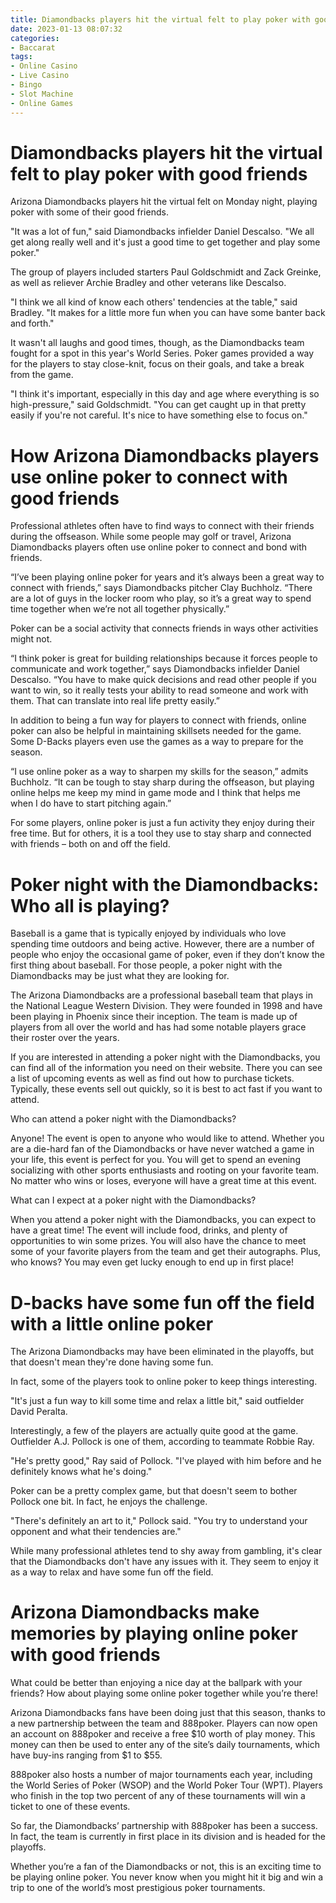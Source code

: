 ```yaml
---
title: Diamondbacks players hit the virtual felt to play poker with good friends
date: 2023-01-13 08:07:32
categories:
- Baccarat
tags:
- Online Casino
- Live Casino
- Bingo
- Slot Machine
- Online Games
---
```



#  Diamondbacks players hit the virtual felt to play poker with good friends

Arizona Diamondbacks players hit the virtual felt on Monday night, playing poker with some of their good friends.

"It was a lot of fun," said Diamondbacks infielder Daniel Descalso. "We all get along really well and it's just a good time to get together and play some poker."

The group of players included starters Paul Goldschmidt and Zack Greinke, as well as reliever Archie Bradley and other veterans like Descalso.

"I think we all kind of know each others' tendencies at the table," said Bradley. "It makes for a little more fun when you can have some banter back and forth."

It wasn't all laughs and good times, though, as the Diamondbacks team fought for a spot in this year's World Series. Poker games provided a way for the players to stay close-knit, focus on their goals, and take a break from the game.

"I think it's important, especially in this day and age where everything is so high-pressure," said Goldschmidt. "You can get caught up in that pretty easily if you're not careful. It's nice to have something else to focus on."

#  How Arizona Diamondbacks players use online poker to connect with good friends

Professional athletes often have to find ways to connect with their friends during the offseason. While some people may golf or travel, Arizona Diamondbacks players often use online poker to connect and bond with friends.

“I’ve been playing online poker for years and it’s always been a great way to connect with friends,” says Diamondbacks pitcher Clay Buchholz. “There are a lot of guys in the locker room who play, so it’s a great way to spend time together when we’re not all together physically.”

Poker can be a social activity that connects friends in ways other activities might not.

“I think poker is great for building relationships because it forces people to communicate and work together,” says Diamondbacks infielder Daniel Descalso. “You have to make quick decisions and read other people if you want to win, so it really tests your ability to read someone and work with them. That can translate into real life pretty easily.”

In addition to being a fun way for players to connect with friends, online poker can also be helpful in maintaining skillsets needed for the game. Some D-Backs players even use the games as a way to prepare for the season.

“I use online poker as a way to sharpen my skills for the season,” admits Buchholz. “It can be tough to stay sharp during the offseason, but playing online helps me keep my mind in game mode and I think that helps me when I do have to start pitching again.”

For some players, online poker is just a fun activity they enjoy during their free time. But for others, it is a tool they use to stay sharp and connected with friends – both on and off the field.

#  Poker night with the Diamondbacks: Who all is playing?

Baseball is a game that is typically enjoyed by individuals who love spending time outdoors and being active. However, there are a number of people who enjoy the occasional game of poker, even if they don’t know the first thing about baseball. For those people, a poker night with the Diamondbacks may be just what they are looking for.

The Arizona Diamondbacks are a professional baseball team that plays in the National League Western Division. They were founded in 1998 and have been playing in Phoenix since their inception. The team is made up of players from all over the world and has had some notable players grace their roster over the years.

If you are interested in attending a poker night with the Diamondbacks, you can find all of the information you need on their website. There you can see a list of upcoming events as well as find out how to purchase tickets. Typically, these events sell out quickly, so it is best to act fast if you want to attend.

Who can attend a poker night with the Diamondbacks?

Anyone! The event is open to anyone who would like to attend. Whether you are a die-hard fan of the Diamondbacks or have never watched a game in your life, this event is perfect for you. You will get to spend an evening socializing with other sports enthusiasts and rooting on your favorite team. No matter who wins or loses, everyone will have a great time at this event.

What can I expect at a poker night with the Diamondbacks?

When you attend a poker night with the Diamondbacks, you can expect to have a great time! The event will include food, drinks, and plenty of opportunities to win some prizes. You will also have the chance to meet some of your favorite players from the team and get their autographs. Plus, who knows? You may even get lucky enough to end up in first place!

#  D-backs have some fun off the field with a little online poker

The Arizona Diamondbacks may have been eliminated in the playoffs, but that doesn't mean they're done having some fun.

In fact, some of the players took to online poker to keep things interesting.

"It's just a fun way to kill some time and relax a little bit," said outfielder David Peralta.

Interestingly, a few of the players are actually quite good at the game. Outfielder A.J. Pollock is one of them, according to teammate Robbie Ray.

"He's pretty good," Ray said of Pollock. "I've played with him before and he definitely knows what he's doing."

Poker can be a pretty complex game, but that doesn't seem to bother Pollock one bit. In fact, he enjoys the challenge.

"There's definitely an art to it," Pollock said. "You try to understand your opponent and what their tendencies are."

While many professional athletes tend to shy away from gambling, it's clear that the Diamondbacks don't have any issues with it. They seem to enjoy it as a way to relax and have some fun off the field.

#  Arizona Diamondbacks make memories by playing online poker with good friends

What could be better than enjoying a nice day at the ballpark with your friends? How about playing some online poker together while you’re there!

Arizona Diamondbacks fans have been doing just that this season, thanks to a new partnership between the team and 888poker. Players can now open an account on 888poker and receive a free $10 worth of play money. This money can then be used to enter any of the site’s daily tournaments, which have buy-ins ranging from $1 to $55.

888poker also hosts a number of major tournaments each year, including the World Series of Poker (WSOP) and the World Poker Tour (WPT). Players who finish in the top two percent of any of these tournaments will win a ticket to one of these events.

So far, the Diamondbacks’ partnership with 888poker has been a success. In fact, the team is currently in first place in its division and is headed for the playoffs.

Whether you’re a fan of the Diamondbacks or not, this is an exciting time to be playing online poker. You never know when you might hit it big and win a trip to one of the world’s most prestigious poker tournaments.